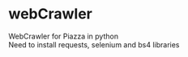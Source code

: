 # webCrawler
WebCrawler for Piazza in python <br />
Need to install requests, selenium and bs4 libraries

